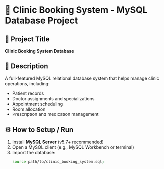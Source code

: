 # 🏥 Clinic Booking System - MySQL Database Project

## 📌 Project Title
**Clinic Booking System Database**

## 📄 Description
A full-featured MySQL relational database system that helps manage clinic operations, including:
- Patient records
- Doctor assignments and specializations
- Appointment scheduling
- Room allocation
- Prescription and medication management

## ⚙️ How to Setup / Run
1. Install **MySQL Server** (v5.7+ recommended)
2. Open a MySQL client (e.g., MySQL Workbench or terminal)
3. Import the database:
   ```bash
   source path/to/clinic_booking_system.sql;
